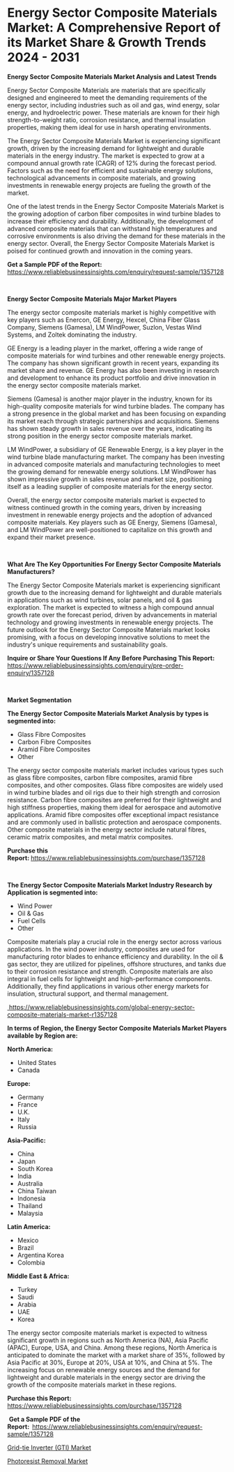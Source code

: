 <p><h1>Energy Sector Composite Materials Market: A Comprehensive Report of its Market Share & Growth Trends 2024 - 2031</h1></p><p><strong>Energy Sector Composite Materials Market Analysis and Latest Trends</strong></p>
<p><p>Energy Sector Composite Materials are materials that are specifically designed and engineered to meet the demanding requirements of the energy sector, including industries such as oil and gas, wind energy, solar energy, and hydroelectric power. These materials are known for their high strength-to-weight ratio, corrosion resistance, and thermal insulation properties, making them ideal for use in harsh operating environments.</p><p>The Energy Sector Composite Materials Market is experiencing significant growth, driven by the increasing demand for lightweight and durable materials in the energy industry. The market is expected to grow at a compound annual growth rate (CAGR) of 12% during the forecast period. Factors such as the need for efficient and sustainable energy solutions, technological advancements in composite materials, and growing investments in renewable energy projects are fueling the growth of the market.</p><p>One of the latest trends in the Energy Sector Composite Materials Market is the growing adoption of carbon fiber composites in wind turbine blades to increase their efficiency and durability. Additionally, the development of advanced composite materials that can withstand high temperatures and corrosive environments is also driving the demand for these materials in the energy sector. Overall, the Energy Sector Composite Materials Market is poised for continued growth and innovation in the coming years.</p></p>
<p><strong>Get a Sample PDF of the Report:&nbsp;</strong> <a href="https://www.reliablebusinessinsights.com/enquiry/request-sample/1357128">https://www.reliablebusinessinsights.com/enquiry/request-sample/1357128</a></p>
<p>&nbsp;</p>
<p><strong>Energy Sector Composite Materials Major Market Players</strong></p>
<p><p>The energy sector composite materials market is highly competitive with key players such as Enercon, GE Energy, Hexcel, China Fiber Glass Company, Siemens (Gamesa), LM WindPower, Suzlon, Vestas Wind Systems, and Zoltek dominating the industry. </p><p>GE Energy is a leading player in the market, offering a wide range of composite materials for wind turbines and other renewable energy projects. The company has shown significant growth in recent years, expanding its market share and revenue. GE Energy has also been investing in research and development to enhance its product portfolio and drive innovation in the energy sector composite materials market.</p><p>Siemens (Gamesa) is another major player in the industry, known for its high-quality composite materials for wind turbine blades. The company has a strong presence in the global market and has been focusing on expanding its market reach through strategic partnerships and acquisitions. Siemens has shown steady growth in sales revenue over the years, indicating its strong position in the energy sector composite materials market.</p><p>LM WindPower, a subsidiary of GE Renewable Energy, is a key player in the wind turbine blade manufacturing market. The company has been investing in advanced composite materials and manufacturing technologies to meet the growing demand for renewable energy solutions. LM WindPower has shown impressive growth in sales revenue and market size, positioning itself as a leading supplier of composite materials for the energy sector.</p><p>Overall, the energy sector composite materials market is expected to witness continued growth in the coming years, driven by increasing investment in renewable energy projects and the adoption of advanced composite materials. Key players such as GE Energy, Siemens (Gamesa), and LM WindPower are well-positioned to capitalize on this growth and expand their market presence.</p></p>
<p>&nbsp;</p>
<p><strong>What Are The Key Opportunities For Energy Sector Composite Materials Manufacturers?</strong></p>
<p><p>The Energy Sector Composite Materials market is experiencing significant growth due to the increasing demand for lightweight and durable materials in applications such as wind turbines, solar panels, and oil & gas exploration. The market is expected to witness a high compound annual growth rate over the forecast period, driven by advancements in material technology and growing investments in renewable energy projects. The future outlook for the Energy Sector Composite Materials market looks promising, with a focus on developing innovative solutions to meet the industry's unique requirements and sustainability goals.</p></p>
<p><strong>Inquire or Share Your Questions If Any Before Purchasing This Report:</strong> <a href="https://www.reliablebusinessinsights.com/enquiry/pre-order-enquiry/1357128">https://www.reliablebusinessinsights.com/enquiry/pre-order-enquiry/1357128</a></p>
<p>&nbsp;</p>
<p><strong>Market Segmentation</strong></p>
<p><strong>The Energy Sector Composite Materials Market Analysis by types is segmented into:</strong></p>
<p><ul><li>Glass Fibre Composites</li><li>Carbon Fibre Composites</li><li>Aramid Fibre Composites</li><li>Other</li></ul></p>
<p><p>The energy sector composite materials market includes various types such as glass fibre composites, carbon fibre composites, aramid fibre composites, and other composites. Glass fibre composites are widely used in wind turbine blades and oil rigs due to their high strength and corrosion resistance. Carbon fibre composites are preferred for their lightweight and high stiffness properties, making them ideal for aerospace and automotive applications. Aramid fibre composites offer exceptional impact resistance and are commonly used in ballistic protection and aerospace components. Other composite materials in the energy sector include natural fibres, ceramic matrix composites, and metal matrix composites.</p></p>
<p><strong>Purchase this Report:&nbsp;</strong><a href="https://www.reliablebusinessinsights.com/purchase/1357128">https://www.reliablebusinessinsights.com/purchase/1357128</a></p>
<p>&nbsp;</p>
<p><strong>The Energy Sector Composite Materials Market Industry Research by Application is segmented into:</strong></p>
<p><ul><li>Wind Power</li><li>Oil & Gas</li><li>Fuel Cells</li><li>Other</li></ul></p>
<p><p>Composite materials play a crucial role in the energy sector across various applications. In the wind power industry, composites are used for manufacturing rotor blades to enhance efficiency and durability. In the oil & gas sector, they are utilized for pipelines, offshore structures, and tanks due to their corrosion resistance and strength. Composite materials are also integral in fuel cells for lightweight and high-performance components. Additionally, they find applications in various other energy markets for insulation, structural support, and thermal management.</p></p>
<p><a href="https://www.reliablebusinessinsights.com/global-energy-sector-composite-materials-market-r1357128">&nbsp;https://www.reliablebusinessinsights.com/global-energy-sector-composite-materials-market-r1357128</a></p>
<p><strong>In terms of Region, the Energy Sector Composite Materials Market Players available by Region are:</strong></p>
<p>
    <p> <strong> North America: </strong>
        <ul>
            <li>United States</li>
            <li>Canada</li>
        </ul>
        </p> 
    <p> <strong> Europe: </strong>
        <ul>
            <li>Germany</li>
            <li>France</li>
            <li>U.K.</li>
            <li>Italy</li>
            <li>Russia</li>
        </ul>
        </p> 
    <p> <strong> Asia-Pacific: </strong>
        <ul>
            <li>China</li>
            <li>Japan</li>
            <li>South Korea</li>
            <li>India</li>
            <li>Australia</li>
            <li>China Taiwan</li>
            <li>Indonesia</li>
            <li>Thailand</li>
            <li>Malaysia</li>
        </ul>
        </p> 
    <p> <strong> Latin America: </strong>
        <ul>
            <li>Mexico</li>
            <li>Brazil</li>
            <li>Argentina Korea</li>
            <li>Colombia</li>
        </ul>
        </p> 
    <p> <strong> Middle East & Africa: </strong>
        <ul>
            <li>Turkey</li>
            <li>Saudi</li>
            <li>Arabia</li>
            <li>UAE</li>
            <li>Korea</li>
        </ul>
    </p>
    </p>
<p><p>The energy sector composite materials market is expected to witness significant growth in regions such as North America (NA), Asia Pacific (APAC), Europe, USA, and China. Among these regions, North America is anticipated to dominate the market with a market share of 35%, followed by Asia Pacific at 30%, Europe at 20%, USA at 10%, and China at 5%. The increasing focus on renewable energy sources and the demand for lightweight and durable materials in the energy sector are driving the growth of the composite materials market in these regions.</p></p>
<p><strong>Purchase this Report: </strong><a href="https://www.reliablebusinessinsights.com/purchase/1357128">https://www.reliablebusinessinsights.com/purchase/1357128</a></p>
<p>&nbsp;<strong>Get a Sample PDF of the Report:&nbsp;&nbsp;</strong><a href="https://www.reliablebusinessinsights.com/enquiry/request-sample/1357128">https://www.reliablebusinessinsights.com/enquiry/request-sample/1357128</a></p>
<p><strong></strong></p>
<p><p><a href="https://view.publitas.com/reportprime-1/grid-tie-inverter-gti-market-report-by-product-type-low-frequency-inverter-high-frequency-inverter-end-use-dc-voltage-source-grid-connection-others-and-region-2024-2031/">Grid-tie Inverter (GTI) Market</a></p><p><a href="https://github.com/rionkhanvai01/Market-Research-Report-List-1/blob/main/photoresist-removal-market.md">Photoresist Removal Market</a></p></p>